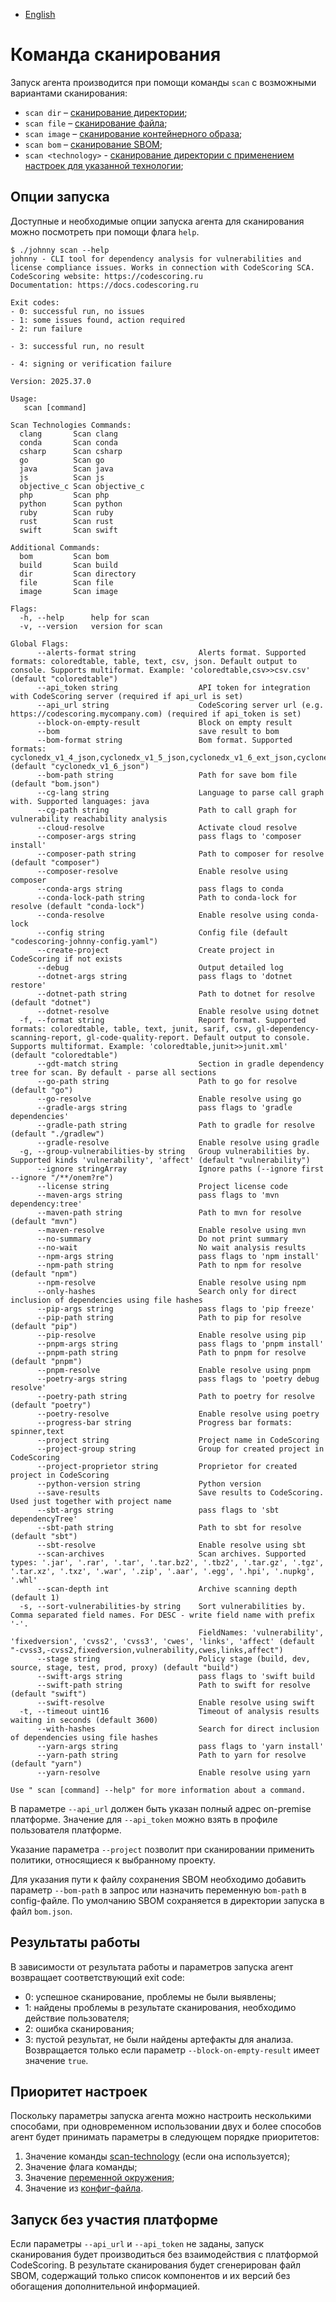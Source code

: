 - [English](../../agent/scan.en/)

# Команда сканирования

Запуск агента производится при помощи команды `scan` с возможными вариантами сканирования:

- `scan dir` – [сканирование директории](/agent/scan-dir/);
- `scan file` – [сканирование файла](/agent/scan-file);
- `scan image` – [сканирование контейнерного образа](/agent/scan-docker);
- `scan bom` – [сканирование SBOM](/agent/scan-bom);
- `scan <technology>` - [сканирование директории с применением настроек для указанной технологии](/agent/scan-technology);

## Опции запуска

Доступные и необходимые опции запуска агента для сканирования можно посмотреть при помощи флага `help`.

```
$ ./johnny scan --help
johnny - CLI tool for dependency analysis for vulnerabilities and license compliance issues. Works in connection with CodeScoring SCA.
CodeScoring website: https://codescoring.ru
Documentation: https://docs.codescoring.ru

Exit codes:
- 0: successful run, no issues
- 1: some issues found, action required
- 2: run failure

- 3: successful run, no result

- 4: signing or verification failure

Version: 2025.37.0

Usage:
   scan [command]

Scan Technologies Commands:
  clang       Scan clang
  conda       Scan conda
  csharp      Scan csharp
  go          Scan go
  java        Scan java
  js          Scan js
  objective_c Scan objective_c
  php         Scan php
  python      Scan python
  ruby        Scan ruby
  rust        Scan rust
  swift       Scan swift

Additional Commands:
  bom         Scan bom
  build       Scan build
  dir         Scan directory
  file        Scan file
  image       Scan image

Flags:
  -h, --help      help for scan
  -v, --version   version for scan

Global Flags:
      --alerts-format string              Alerts format. Supported formats: coloredtable, table, text, csv, json. Default output to console. Supports multiformat. Example: 'coloredtable,csv>>csv.csv'  (default "coloredtable")
      --api_token string                  API token for integration with CodeScoring server (required if api_url is set)
      --api_url string                    CodeScoring server url (e.g. https://codescoring.mycompany.com) (required if api_token is set)
      --block-on-empty-result             Block on empty result
      --bom                               save result to bom
      --bom-format string                 Bom format. Supported formats: cyclonedx_v1_4_json,cyclonedx_v1_5_json,cyclonedx_v1_6_ext_json,cyclonedx_v1_6_json (default "cyclonedx_v1_6_json")
      --bom-path string                   Path for save bom file (default "bom.json")
      --cg-lang string                    Language to parse call graph with. Supported languages: java
      --cg-path string                    Path to call graph for vulnerability reachability analysis
      --cloud-resolve                     Activate cloud resolve
      --composer-args string              pass flags to 'composer install'
      --composer-path string              Path to composer for resolve (default "composer")
      --composer-resolve                  Enable resolve using composer
      --conda-args string                 pass flags to conda
      --conda-lock-path string            Path to conda-lock for resolve (default "conda-lock")
      --conda-resolve                     Enable resolve using conda-lock
      --config string                     Config file (default "codescoring-johnny-config.yaml")
      --create-project                    Create project in CodeScoring if not exists
      --debug                             Output detailed log
      --dotnet-args string                pass flags to 'dotnet restore'
      --dotnet-path string                Path to dotnet for resolve (default "dotnet")
      --dotnet-resolve                    Enable resolve using dotnet
  -f, --format string                     Report format. Supported formats: coloredtable, table, text, junit, sarif, csv, gl-dependency-scanning-report, gl-code-quality-report. Default output to console. Supports multiformat. Example: 'coloredtable,junit>>junit.xml'  (default "coloredtable")
      --gdt-match string                  Section in gradle dependency tree for scan. By default - parse all sections
      --go-path string                    Path to go for resolve (default "go")
      --go-resolve                        Enable resolve using go
      --gradle-args string                pass flags to 'gradle dependencies'
      --gradle-path string                Path to gradle for resolve (default "./gradlew")
      --gradle-resolve                    Enable resolve using gradle
  -g, --group-vulnerabilities-by string   Group vulnerabilities by. Supported kinds 'vulnerability', 'affect' (default "vulnerability")
      --ignore stringArray                Ignore paths (--ignore first --ignore "/**/onem?re")
      --license string                    Project license code
      --maven-args string                 pass flags to 'mvn dependency:tree'
      --maven-path string                 Path to mvn for resolve (default "mvn")
      --maven-resolve                     Enable resolve using mvn
      --no-summary                        Do not print summary
      --no-wait                           No wait analysis results
      --npm-args string                   pass flags to 'npm install'
      --npm-path string                   Path to npm for resolve (default "npm")
      --npm-resolve                       Enable resolve using npm
      --only-hashes                       Search only for direct inclusion of dependencies using file hashes
      --pip-args string                   pass flags to 'pip freeze'
      --pip-path string                   Path to pip for resolve (default "pip")
      --pip-resolve                       Enable resolve using pip
      --pnpm-args string                  pass flags to 'pnpm install'
      --pnpm-path string                  Path to pnpm for resolve (default "pnpm")
      --pnpm-resolve                      Enable resolve using pnpm
      --poetry-args string                pass flags to 'poetry debug resolve'
      --poetry-path string                Path to poetry for resolve (default "poetry")
      --poetry-resolve                    Enable resolve using poetry
      --progress-bar string               Progress bar formats: spinner,text
      --project string                    Project name in CodeScoring
      --project-group string              Group for created project in CodeScoring
      --project-proprietor string         Proprietor for created project in CodeScoring
      --python-version string             Python version
      --save-results                      Save results to CodeScoring. Used just together with project name
      --sbt-args string                   pass flags to 'sbt dependencyTree'
      --sbt-path string                   Path to sbt for resolve (default "sbt")
      --sbt-resolve                       Enable resolve using sbt
      --scan-archives                     Scan archives. Supported types: '.jar', '.rar', '.tar', '.tar.bz2', '.tbz2', '.tar.gz', '.tgz', '.tar.xz', '.txz', '.war', '.zip', '.aar', '.egg', '.hpi', '.nupkg', '.whl'
      --scan-depth int                    Archive scanning depth (default 1)
  -s, --sort-vulnerabilities-by string    Sort vulnerabilities by. Comma separated field names. For DESC - write field name with prefix '-'.
                                          FieldNames: 'vulnerability', 'fixedversion', 'cvss2', 'cvss3', 'cwes', 'links', 'affect' (default "-cvss3,-cvss2,fixedversion,vulnerability,cwes,links,affect")
      --stage string                      Policy stage (build, dev, source, stage, test, prod, proxy) (default "build")
      --swift-args string                 pass flags to 'swift build
      --swift-path string                 Path to swift for resolve (default "swift")
      --swift-resolve                     Enable resolve using swift
  -t, --timeout uint16                    Timeout of analysis results waiting in seconds (default 3600)
      --with-hashes                       Search for direct inclusion of dependencies using file hashes
      --yarn-args string                  pass flags to 'yarn install'
      --yarn-path string                  Path to yarn for resolve (default "yarn")
      --yarn-resolve                      Enable resolve using yarn

Use " scan [command] --help" for more information about a command.
```

В параметре `--api_url` должен быть указан полный адрес on-premise платформе. Значение для `--api_token` можно взять в профиле пользователя платформе.

Указание параметра `--project` позволит при сканировании применить политики, относящиеся к выбранному проекту.

Для указания пути к файлу сохранения SBOM необходимо добавить параметр `--bom-path` в запрос или назначить переменную `bom-path` в config-файле. По умолчанию SBOM сохраняется в директории запуска в файл `bom.json`.

## Результаты работы

В зависимости от результата работы и параметров запуска агент возвращает соответствующий exit code:

- 0: успешное сканирование, проблемы не были выявлены;
- 1: найдены проблемы в результате сканирования, необходимо действие пользователя;
- 2: ошибка сканирования;
- 3: пустой результат, не были найдены артефакты для анализа. Возвращается только если параметр `--block-on-empty-result` имеет значение `true`.

## Приоритет настроек

Поскольку параметры запуска агента можно настроить несколькими способами, при одновременном использовании двух и более способов агент будет принимать параметры в следующем порядке приоритетов:

1. Значение команды [scan-technology](/agent/scan-technology) (если она используется);
1. Значение флага команды;
1. Значение [переменной окружения](/agent/env-variables);
1. Значение из [конфиг-файла](/agent/config).

## Запуск без участия платформе

Если параметры `--api_url` и `--api_token` не заданы, запуск сканирования будет производиться без взаимодействия с платформой CodeScoring. В результате сканирования будет сгенерирован файл SBOM, содержащий только список компонентов и их версий без обогащения дополнительной информацией.
